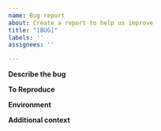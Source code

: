```yaml
---
name: Bug report
about: Create a report to help us improve
title: "[BUG]"
labels: ''
assignees: ''

---
```


**Describe the bug**

**To Reproduce**

**Environment**

**Additional context**
